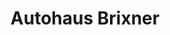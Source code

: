 ---
title: "Autohaus Brixner"
url: /leinfelden-echterdingen/autohaus-brixner/
shop: Autowerkstatt
---